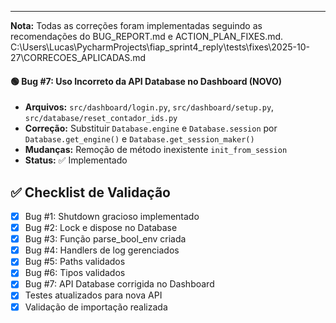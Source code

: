 ---

**Nota:** Todas as correções foram implementadas seguindo as recomendações do BUG_REPORT.md e ACTION_PLAN_FIXES.md.</content>
<parameter name="filePath">C:\Users\Lucas\PycharmProjects\fiap_sprint4_reply\tests\fixes\2025-10-27\CORRECOES_APLICADAS.md

#### 🟢 Bug #7: Uso Incorreto da API Database no Dashboard (NOVO)
- **Arquivos:** `src/dashboard/login.py`, `src/dashboard/setup.py`, `src/database/reset_contador_ids.py`
- **Correção:** Substituir `Database.engine` e `Database.session` por `Database.get_engine()` e `Database.get_session_maker()`
- **Mudanças:** Remoção de método inexistente `init_from_session`
- **Status:** ✅ Implementado

## ✅ Checklist de Validação

- [x] Bug #1: Shutdown gracioso implementado
- [x] Bug #2: Lock e dispose no Database
- [x] Bug #3: Função parse_bool_env criada
- [x] Bug #4: Handlers de log gerenciados
- [x] Bug #5: Paths validados
- [x] Bug #6: Tipos validados
- [x] Bug #7: API Database corrigida no Dashboard
- [x] Testes atualizados para nova API
- [x] Validação de importação realizada
